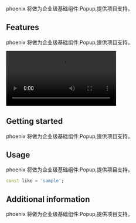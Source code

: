 <!--
 * @Author: lipeng 1162423147@qq.com
 * @Date: 2023-09-22 11:06:57
 * @LastEditors: lipeng 1162423147@qq.com
 * @LastEditTime: 2023-10-01 23:15:03
 * @FilePath: /phoenix_popup/README.md
 * @Description: 这是默认设置,请设置`customMade`, 打开koroFileHeader查看配置 进行设置: https://github.com/OBKoro1/koro1FileHeader/wiki/%E9%85%8D%E7%BD%AE
-->
<!--
This README describes the package. If you publish this package to pub.dev,
this README's contents appear on the landing page for your package.

For information about how to write a good package README, see the guide for
[writing package pages](https://dart.dev/guides/libraries/writing-package-pages).

For general information about developing packages, see the Dart guide for
[creating packages](https://dart.dev/guides/libraries/create-library-packages)
and the Flutter guide for
[developing packages and plugins](https://flutter.dev/developing-packages).
-->

phoenix 将做为企业级基础组件:Popup,提供项目支持。

## Features

phoenix 将做为企业级基础组件:Popup,提供项目支持。


![video](http://xycdn.yishihui.com/longvideo/transcode/video/vpc/20231001/6034404TCFFnP34sajkm3kxpE.mp4?type=xy)

## Getting started

phoenix 将做为企业级基础组件:Popup,提供项目支持。

## Usage

phoenix 将做为企业级基础组件:Popup,提供项目支持。

```dart
const like = 'sample';
```

## Additional information

phoenix 将做为企业级基础组件:Popup,提供项目支持。
